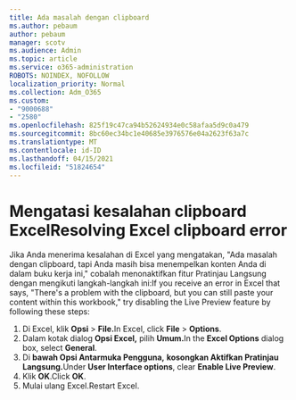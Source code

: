 ```yaml
---
title: Ada masalah dengan clipboard
ms.author: pebaum
author: pebaum
manager: scotv
ms.audience: Admin
ms.topic: article
ms.service: o365-administration
ROBOTS: NOINDEX, NOFOLLOW
localization_priority: Normal
ms.collection: Adm_O365
ms.custom:
- "9000688"
- "2580"
ms.openlocfilehash: 825f19c47ca94b52624934e0c58afaa5d9c0a479
ms.sourcegitcommit: 8bc60ec34bc1e40685e3976576e04a2623f63a7c
ms.translationtype: MT
ms.contentlocale: id-ID
ms.lasthandoff: 04/15/2021
ms.locfileid: "51824654"
---
```

# <a name="resolving-excel-clipboard-error"></a><span data-ttu-id="6e1cd-102">Mengatasi kesalahan clipboard Excel</span><span class="sxs-lookup"><span data-stu-id="6e1cd-102">Resolving Excel clipboard error</span></span>

<span data-ttu-id="6e1cd-103">Jika Anda menerima kesalahan di Excel yang mengatakan, "Ada masalah dengan clipboard, tapi Anda masih bisa menempelkan konten Anda di dalam buku kerja ini," cobalah menonaktifkan fitur Pratinjau Langsung dengan mengikuti langkah-langkah ini:</span><span class="sxs-lookup"><span data-stu-id="6e1cd-103">If you receive an error in Excel that says, "There's a problem with the clipboard, but you can still paste your content within this workbook," try disabling the Live Preview feature by following these steps:</span></span>

1. <span data-ttu-id="6e1cd-104">Di Excel, klik **Opsi**  >  **File.**</span><span class="sxs-lookup"><span data-stu-id="6e1cd-104">In Excel, click **File** > **Options**.</span></span>
3. <span data-ttu-id="6e1cd-105">Dalam kotak dialog **Opsi Excel,** pilih **Umum.**</span><span class="sxs-lookup"><span data-stu-id="6e1cd-105">In the **Excel Options** dialog box, select **General**.</span></span>
4. <span data-ttu-id="6e1cd-106">Di **bawah Opsi Antarmuka Pengguna,** **kosongkan Aktifkan Pratinjau Langsung.**</span><span class="sxs-lookup"><span data-stu-id="6e1cd-106">Under **User Interface options**, clear **Enable Live Preview**.</span></span>
5. <span data-ttu-id="6e1cd-107">Klik **OK**.</span><span class="sxs-lookup"><span data-stu-id="6e1cd-107">Click **OK**.</span></span>
6. <span data-ttu-id="6e1cd-108">Mulai ulang Excel.</span><span class="sxs-lookup"><span data-stu-id="6e1cd-108">Restart Excel.</span></span>
